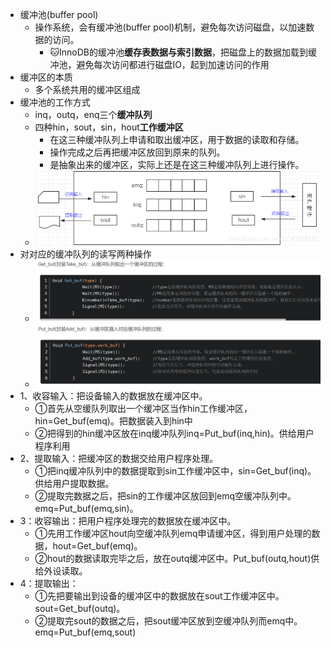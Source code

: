- 缓冲池(buffer pool)
	- 操作系统，会有缓冲池(buffer pool)机制，避免每次访问磁盘，以加速数据的访问。
		- 🐱InnoDB的缓冲池**缓存表数据与索引数据**，把磁盘上的数据加载到缓冲池，避免每次访问都进行磁盘IO，起到加速访问的作用
- 缓冲区的本质
	- 多个系统共用的缓冲区组成
- 缓冲池的工作方式
	- inq，outq，enq三个**缓冲队列**
	- 四种hin，sout，sin，hout**工作缓冲区**
		- 在这三种缓冲队列上申请和取出缓冲区，用于数据的读取和存储。
		- 操作完成之后再把缓冲区放回到原来的队列。
		- 是抽象出来的缓冲区，实际上还是在这三种缓冲队列上进行操作。
	- ![](attachments/Pasted%20image%2020221124151339.png)
- 对对应的缓冲队列的读写两种操作
	- ![](attachments/Pasted%20image%2020221124151715.png)
	- ![](attachments/Pasted%20image%2020221124151724.png)
- 1、收容输入：把设备输入的数据放在缓冲区中。
	- ①首先从空缓队列取出一个缓冲区当作hin工作缓冲区，hin=Get_buf(emq)。把数据装入到hin中
	- ②把得到的hin缓冲区放在inq缓冲队列inq=Put_buf(inq,hin)。供给用户程序利用
- 2、提取输入：把缓冲区的数据交给用户程序处理。
	- ①把inq缓冲队列中的数据提取到sin工作缓冲区中，sin=Get_buf(inq)。供给用户提取数据。
	- ②提取完数据之后，把sin的工作缓冲区放回到emq空缓冲队列中。emq=Put_buf(emq,sin)。
- 3：收容输出：把用户程序处理完的数据放在缓冲区中。
	- ①先用工作缓冲区hout向空缓冲队列emq申请缓冲区，得到用户处理的数据，hout=Get_buf(emq)。
	- ②hout的数据读取完毕之后，放在outq缓冲区中。Put_buf(outq,hout)供给外设读取。
- 4：提取输出：
	- ①先把要输出到设备的缓冲区中的数据放在sout工作缓冲区中。sout=Get_buf(outq)。
	- ②提取完sout的数据之后，把sout缓冲区放到空缓冲队列而emq中。emq=Put_buf(emq,sout)
